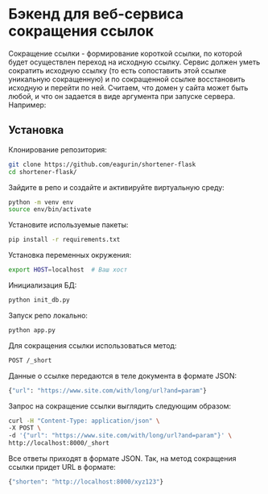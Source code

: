 # Бэкенд для веб-сервиса сокращения ссылок

Сокращение ссылки - формирование короткой ссылки, по которой будет осуществлен переход на исходную ссылку. Сервис должен уметь сократить исходную ссылку (то есть сопоставить этой ссылке уникальную сокращенную) и по сокращенной ссылке восстановить исходную и перейти по ней.
Считаем, что домен у сайта может быть любой, и что он задается в виде аргумента при запуске сервера. Например:
## Установка

Клонирование репозитория:
```sh
git clone https://github.com/eagurin/shortener-flask
cd shortener-flask/
````
Зайдите в репо и создайте и активируйте виртуальную среду:
```sh
python -m venv env
source env/bin/activate
```
Установите используемые пакеты:
```sh
pip install -r requirements.txt
```
Установка переменных окружения:
```sh
export HOST=localhost  # Ваш хост
```
Инициализация БД:
```sh
python init_db.py
```
Запуск репо локально:
```sh
python app.py
```
Для сокращения ссылки использоваться метод:
```sh
POST /_short
```
Данные о ссылке передаются в теле документа в формате JSON:
```sh
{"url": "https://www.site.com/with/long/url?and=param"}
```
Запрос на сокращение ссылки  выглядить следующим образом:
```sh
curl -H "Content-Type: application/json" \
-X POST \
-d '{"url": "https://www.site.com/with/long/url?and=param"}' \
http://localhost:8000/_short
```
Все ответы приходят в формате JSON. Так, на метод сокращения ссылки придет URL в формате:
```sh
{"shorten": "http://localhost:8000/xyz123"}
```
